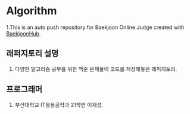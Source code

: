 # Algorithm
1.This is an auto push repository for Baekjoon Online Judge created with [BaekjoonHub](https://github.com/BaekjoonHub/BaekjoonHub).

## 래퍼지토리 설명
1. 다양한 알고리즘 공부를 위한 백준 문제풀이 코드를 저장해놓은 레퍼지토리.

## 프로그래머
1. 부산대학교 IT응용공학과 21학번 이재성.
